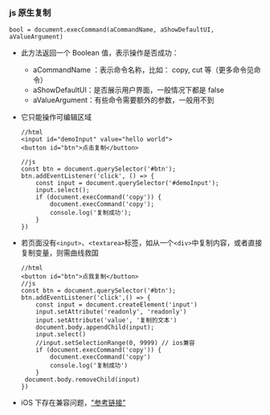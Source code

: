 ### js 原生复制

`bool = document.execCommand(aCommandName, aShowDefaultUI, aValueArgument)`

- 此方法返回一个 Boolean 值，表示操作是否成功：

  - aCommandName ：表示命令名称，比如： copy, cut 等（更多命令见命令）
  - aShowDefaultUI：是否展示用户界面，一般情况下都是 false
  - aValueArgument：有些命令需要额外的参数，一般用不到

- 它只能操作可编辑区域

  ```
  //html
  <input id="demoInput" value="hello world">
  <button id="btn">点击复制</button>

  //js
  const btn = document.querySelector('#btn');
  btn.addEventListener('click', () => {
      const input = document.querySelector('#demoInput');
      input.select();
      if (document.execCommand('copy')) {
          document.execCommand('copy');
          console.log('复制成功');
      }
  })
  ```

- 若页面没有`<input>`、`<textarea>`标签，如从一个`<div>`中复制内容，或者直接复制变量，则需曲线救国

  ```
  //html
  <button id="btn">点我复制</button>
  //js
  const btn = document.querySelector('#btn');
  btn.addEventListener('click',() => {
      const input = document.createElement('input')
      input.setAttribute('readonly', 'readonly')
      input.setAttribute('value', '复制的文本')
      document.body.appendChild(input);
      input.select()
      //input.setSelectionRange(0, 9999) // ios兼容
      if (document.execCommand('copy')) {
          document.execCommand('copy')
          console.log('复制成功')
      }
   document.body.removeChild(input)
  })
  ```

- iOS 下存在兼容问题，["参考链接"](https://blog.csdn.net/qq_34092577/article/details/80750220)
